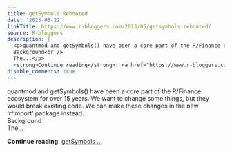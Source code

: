 ```yaml
---
title: getSymbols Rebooted
date: '2023-05-22'
linkTitle: https://www.r-bloggers.com/2023/05/getsymbols-rebooted/
source: R-bloggers
description: |-
  <p>quantmod and getSymbols() have been a core part of the R/Finance ecosystem for over 15 years. We want to change some things, but they would break existing code. We can make these changes in the new ‘rfimport’ package instead.<br />
  Background<br />
  The...</p>
  <strong>Continue reading</strong>: <a href="https://www.r-bloggers.com/2023/05/getsymbols-rebooted/">getSymbols ...
disable_comments: true
---
```

<p>quantmod and getSymbols() have been a core part of the R/Finance ecosystem for over 15 years. We want to change some things, but they would break existing code. We can make these changes in the new ‘rfimport’ package instead.<br />
Background<br />
The...</p>
<strong>Continue reading</strong>: <a href="https://www.r-bloggers.com/2023/05/getsymbols-rebooted/">getSymbols ...